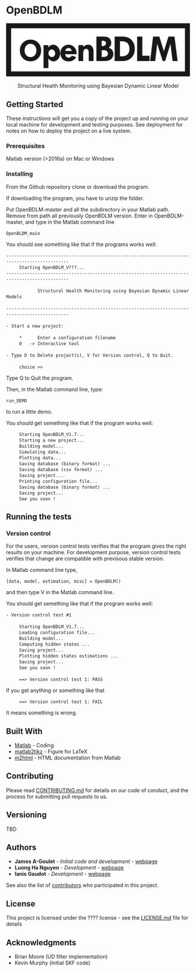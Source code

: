# OpenBDLM

![OpenBDLM](/logo/image.png)


<p align="center">
Structural Health Monitoring using Bayesian Dynamic Linear Model
</p>



## Getting Started

These instructions will get you a copy of the project up and running on your local machine for development and testing purposes. See deployment for notes on how to deploy the project on a live system.

### Prerequisites

Matlab version (>2016a) on Mac or Windows

### Installing

From the Github repository clone or download the program.

If downloading the program, you have to unzip the folder.

Put OpenBDLM-master and all the subdirectory in your Matlab path.
Remove from path all previously OpenBDLM version.
Enter in OpenBDLM-master, and type in the Matlab command line 

```
OpenBLDM_main
```

You should see something like that if the programs works well:

```
----------------------------------------------------------------------------------------------
     Starting OpenBDLM_V???...
----------------------------------------------------------------------------------------------

            Structural Health Monitoring using Bayesian Dynamic Linear Models

----------------------------------------------------------------------------------------------

- Start a new project: 

     *      Enter a configuration filename 
     0   -> Interactive tool 

- Type D to Delete project(s), V for Version control, Q to Quit.

     choice >> 
```

Type Q to Quit the program.


Then, in the Matlab command line, type:

```
run_DEMO
```

to run a little demo.

You should get semething like that if the program works well:

```
     Starting OpenBDLM_V1.7...
     Starting a new project...
     Building model...
     Simulating data...
     Plotting data...
     Saving database (binary format) ...
     Saving database (csv format) ...
     Saving project...
     Printing configuration file...
     Saving database (binary format) ...
     Saving project...
     See you soon !
```

## Running the tests

### Version control

For the users, version control tests verifies that the program gives the right results on your machine.
For development purpose, version control tests verifies that change are compatible with previsous stable version.

In Matlab command line type,

```
[data, model, estimation, misc] = OpenBDLM()
```

and then type V in the Matlab command line.

You should get semething like that if the program works well:

```
- Version control test #1
 
     Starting OpenBDLM_V1.7...
     Loading configuration file...
     Building model...
     Computing hidden states ...
     Saving project...
     Plotting hidden states estimations ...
     Saving project...
     See you soon !
 
     ==> Version control test 1: PASS
```

If you get anything or something like that

```
     ==> Version control test 1: FAIL
```

It means something is wrong.

## Built With

* [Matlab](https://www.mathworks.com/products/matlab.html) - Coding
* [matlab2tikz](https://github.com/matlab2tikz/matlab2tikz) - Figure for LaTeX
* [m2html](https://www.artefact.tk/software/matlab/m2html/) - HTML documentation from Matlab

## Contributing

Please read [CONTRIBUTING.md](https://gist.github.com/PurpleBooth/b24679402957c63ec426) for details on our code of conduct, and the process for submitting pull requests to us.

## Versioning

TBD

## Authors

* **James A-Goulet** - *Initial code and development* - [webpage](http://www.polymtl.ca/cgm/jagoulet/Site/Goulet_web_page_MAIN.html)
* **Luong Ha Nguyen** - *Development* - [webpage](http://www.polymtl.ca/cgm/jagoulet/Site/Goulet_web_page_LHNGUYEN.html)
* **Ianis Gaudot** - *Development* - [webpage](http://www.polymtl.ca/cgm/jagoulet/Site/Goulet_web_page_IGAUDOT.html)

See also the list of [contributors](https://github.com/your/project/contributors) who participated in this project.

## License

This project is licensed under the ???? license - see the [LICENSE.md](LICENSE.md) file for details

## Acknowledgments

* Brian Moore (UD filter implementation)
* Kevin Murphy (initial SKF code)
